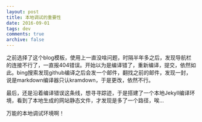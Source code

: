 ```yaml
---
layout: post
title: 本地调试的重要性
date: 2016-09-01
tags: dev
comments: true
archive: false
---
```

之前选择了这个blog模板，使用上一直没啥问题，时隔半年多之后，发现导航栏的连接不行了，一直报404错误。开始以为是编译错了，重新编译，提交，依然如此。bing搜索发现github编译之后会发一个邮件，翻找之前的邮件，发现一封，说是markdown编译器只认kramdown，于是更改，依然不行。

最后，还是沿着编译错误这条线，想寻寻踪迹，于是搭建了一个本地Jekyll编译环境，看到了本地生成的网站静态文件，才发现是多了一个路径，唉...

万能的本地调试环境啊！
